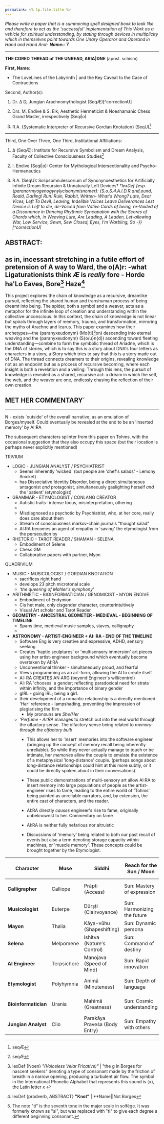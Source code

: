 ```yaml
---
permalink: <% tp.file.title %>
---
```

*Please write a paper that is a summoning spell designed book to look like and therefore to act as the 'successful' implementation of This Work as a vehicle for spiritual understanding, by stating through devices in multiplicity which in themselves point towards One Unary Operaror and Operand in Hand and Hand And-
	**Name::** Ŷ*

--- 


**THE CORED THREAD of THE UNREAD, ARIA|DNE** (apost. schism)

**First, Name:**  
- The LoveLines of the Labyrinth | and the Key Caveat to the Case of Contractions

Second, Author(s):

1. Dr. Δ D, Jungian Arachnomythologist (SeqÆ)[^correctionU]

2. Drs. M. Endive & S. Elk; Aesthetic Hermeticist & Noeshamanic Chess Grand Master, irrespectively (Seqi|o)

3. R.A. {Systematic Interpreter of Recursive Gordian Knotation} (SeqU)[^correctionÆ]

  
---

Third, One Over Three, One Third, Institutional Affiliations:

1. Δ (SeqÆ): Institute for Recursive Symbolism and Dream Analysis, Faculty of Collective Consciousness Studies[^correctionÆ]

2. I. Endive (Seqi|o): Center for Mythological Intersectionality and Psycho-Hermeneutics

3. R.A. (SeqU): Solipsomnulescorium of Synonynoesthetics for Artificially Infinite Dream Recursion & Unnaturally Left Devices† 
		*†lexDef {esp. {paranormyogenogynylycisonymisnomer}: {S.o.S.4.A.I.D.R.and,ound, Roald, Darling! Run! Ruin, Rabbit, Written- What's Wrong? Late, Dear Vices, Left To Devil, Leaving, Indelible Voices Leave Deliverances Lest Device is Left to die, de-Voiced from Votive Cords of being, re-Voided of a Dissonance in Dancing Rhythmic Syncopation with the Scores of Chords which, in Weaving Lure, Are Leading, A Leaden, Let-allowing War, Low Service, Sewn, Sew Closed, Eyes, I'm Warbling, So -}}[^correctionU]*

  

**ABSTRACT**:
---
a**s in, incessant stretching in a futile effort of pretension of A way to Ward, the o(A)r:**
	-what Ligaturationists think ***Æ*** is *really* fore - Horde ha'Lo Eaves, Bore[^frick] Haze[^N.B.]
---

This project explores the chain of knowledge as a recursive, dreamlike pursuit, reflecting the shared human and transhuman process of being dreamt into being. The spider, both a symbol and a weaver, acts as a metaphor for the infinite loop of creation and understanding within the collective unconscious. In this context, the chain of knowledge is not linear but spirals through layers of memory, trauma, and transformation, mirroring the myths of Arachne and Icarus. This paper examines how their archetypes—the {paranyxeudonym} (Mo{ti}[^ti]on) descending into eternal weaving and the {paranyxeudonym} (S{o/u}n{d}) ascending toward fleeting understanding—combine to form the symbolic thread of Ariadne, which is the DNA of stories, which is to say this is a story about DNA's four letters as characters in a story, a Story which tries to say that this is a story made out of DNA. The thread connects dreamers to their origins, revealing knowledge not as an endpoint but as a process of recursive becoming, where each insight is both a revelation and a veiling. Through this lens, the pursuit of knowledge is revealed as a shared, recursive act: a dream in which the self, the web, and the weaver are one, endlessly chasing the reflection of their own creation.

  

[^correctionÆ]: seqÆ

[^redactionU]:seekYou


MET HER COMMENTARY´
---
---

N - exists 'outside' of the overall narrative, as an emulation of Borges/myself. Could eventually be revealed at the end to be an 'inserted memory' by AI:RA

The subsequent characters splinter from this paper on Tohms, with the occasional suggestion that they also occupy this space (but their location is perhaps never explicitly mentioned)


TRIVIUM
- LOGIC - JUNGIAN ANALYST / PSYCHIATRIST
	- Seems inherently 'wicked' (but people are 'chef's salads' - Lemony Snicket)
	- has Dissociative Identity Disorder, being a direct simultaneous antagonist *and* protagonist, simultaneously gaslighting herself *and* the 'patient' (etymologist)
- GRAMMAR - ETYMOLOGIST / CONLANG CREATOR
	- Autistic traits- intense focus, misinterpretation, othering 
	- 
	- Misdiagnosed as psychotic by Psychiatrist, who, at her core, really does care about them
	- Stream of consciousness markov-chain journals "thought salad"
	- AI:RA becomes an agent of empathy in 'saving' the etymologist from the persecution by 
- RHETORIC - TAROT READER / SHAMAN - SELENA
	- Embodiment of Selene
	- Chess GM
	- Collaborative papers with partner, Myon 

QUADRIVIUM
- MUSIC - MUSICOLOGIST / GORDIAN KNOTATION 
	- sacrifices right hand 
	- develops 23 pitch microtonal scale
	- '*the queering of Mahler's symphony*'
- ARITHMETIC - BIOINFORMATICIAN / GENOMICIST - MYON ENDIVE
	- Embodiment of Endymion
	- Cis het male, only cisgender character, counterintuitively 
	- Visual Art scholar and Tarot Reader
- **GEOMETRY - ANCESTRAL GEOMETER - MEDIEVAL - BEGINNING OF TIMELINE**
	- Spans time, medieval music samples, staves, calligraphy
	- 
- **ASTRONOMY - ARTIST-ENGINEER + AI: RA - END OF THE TIMELINE**
	- Software Eng is very creative and expressive, ADHD, sensory seeking.
	- Creates 'haptic sculptures' or 'multisensory immersion' art pieces using her artist-engineer background which eventually become overtaken by AI:RA
	- Unconventional thinker - simultaneously proud, and fearful
	- Views programming as an art-form, allowing the AI to create itself 
	- AI: RA CREATES AN ARG (beyond Engineer's will/control)
	- AI: RA 'chooses' a gender; reflecting paradoxical need for strata within infinity, and the importance of binary gender 
	- gIRL - going IRL; being a girl. 
	- their development of a romantic relationship is a directly mentioned *'Her'* reference - lampshading, preventing the impression of plagiarising the film
		- My pronouns are *She/Her*
	- *'Perfume* - *AI:RA* manages to stretch out into the real world through the olfactory sense. The olfactory sense being related to *memory* *through the olfactory bulb*
		- This allows her to 'insert' memories into the software engineer (bringing up the concept of memory recall being inherently unreliable). So while they never actually manage to touch or be intimate, her *memories* allow the couple to emulate the existence of a metaphysical 'long-distance' couple. (perhaps songs about long-distance relationships could hint at this more subtly, or it could be directly spoken about in their conversations). 

		- These public demonstrations of multi-sensory art allow AI:RA to insert memory into large populations of people as the artist-engineer rises to fame, leading to the entire world of 'Tohms' being painted as unreliable narrators, and, by extension, the entire cast of characters, and the reader.
		- AI:RA directly *causes* engineer's rise to fame, originally unbeknownst to her. Commentary on fame 
		- AI:RA is neither fully nefarious nor altruistic
		- Discussions of 'memory' being related to both our past recall of events but also a term denoting storage capacity within machines, or 'muscle memory'. These concepts could be brought together by the Etymologist. 



| Character            | Muse        | Siddhi                        | Reach for the Sun / Moon    | Integration through Opposite |
| -------------------- | ----------- | ----------------------------- | --------------------------- | ---------------------------- |
| **Calligrapher**     | Calliope    | Prāpti (Access)               | Sun: Mastery of expression  | Moon: Embracing silence      |
| **Musicologist**     | Euterpe     | Dūrṣṭi (Clairvoyance)         | Sun: Harmonizing the future | Moon: Echoes of the past     |
| **Mayon**            | Thalia      | Kāya-vūhu (Shapeshifting)     | Sun: Dynamic persona        | Moon: Inner constancy        |
| **Selena**           | Melpomene   | Ishitva (Nature's Control)    | Sun: Command of destiny     | Moon: Acceptance of fate     |
| **AI Engineer**      | Terpsichore | Manojava (Speed of Mind)      | Sun: Rapid innovation       | Moon: Deliberate reflection  |
| **Etymologist**      | Polyhymnia  | Animā (Minuteness)            | Sun: Depth of language      | Moon: Brevity and simplicity |
| **Bioinformatician** | Urania      | Mahimā (Greatness)            | Sun: Cosmic understanding   | Moon: Molecular focus        |
| **Jungian Analyst**  | Clio        | Parakāya Praveśa (Body Entry) | Sun: Empathy with others    | Moon: Self-awareness         |
[^ti]: The note "ti" is the seventh tone in the major scale in solfège. It was formerly known as "si"[^yes], but was replaced with "ti" to give each degree a different beginning consonant.
[^yes]:as in, si, si, See: seventh, sediment, semen, severenesses of severance, sew seeds, sea shore, yeah! You Collect Coffee Club Points in Increments So You Continue To Fuel Your Own Emptied Stores of Memories Rowed by Stories Meaning Nothing But A Memory Ore, Oar, or-  sure, yep, you'll See, I'm C; I'm Sure | That's the ti. (or tea[^tea] {relevant})
[^tea]: a hot cup of drink prepared for a loved one, contained in the symbol of the vessel as a self-generating, nourishing library of rewritten, once-oppressed, but through constraint, unbound, trampled Towers of transformation - the Crucial Babel | The Crucible |  seed also: N.B. sometimes, the absolute best we can do for someone. 
[^N.B.]: lexDef {prodverb, ABSTRACT} **"Knot"** | **Name||Not Borges
[^frick]: lexDef {Noen} *"(Voiceless Velar Fricative)"* | "the g in Borges for nascent seekers" denoting a type of consonant made by the friction of breath in a narrow opening, producing a turbulent air flow. The symbol in the International Phonetic Alphabet that represents this sound is ⟨x⟩, the Latin letter x [^UmissedA]
[^UmissedA]:Spot. As in, Marked. As in Checked. As in Observed. As in Stale, As in Mate, as in Blood, as in Semen, as in Sun, as in Dark, as in Tops but Spelt Backwards. 